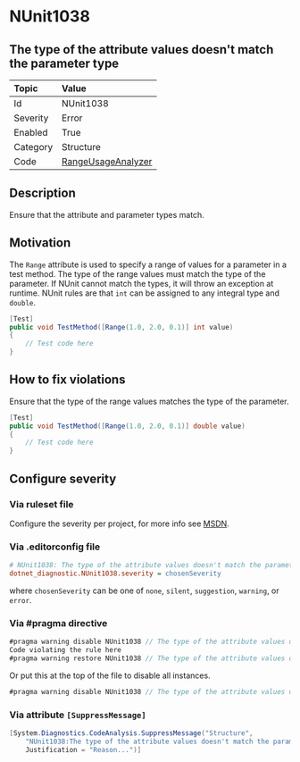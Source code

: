 # NUnit1038

## The type of the attribute values doesn't match the parameter type

| Topic    | Value
| :--      | :--
| Id       | NUnit1038
| Severity | Error
| Enabled  | True
| Category | Structure
| Code     | [RangeUsageAnalyzer](https://github.com/nunit/nunit.analyzers/blob/master/src/nunit.analyzers/RangeUsage/RangeUsageAnalyzer.cs)

## Description

Ensure that the attribute and parameter types match.

## Motivation

The `Range` attribute is used to specify a range of values for a parameter in a test method.
The type of the range values must match the type of the parameter.
If NUnit cannot match the types, it will throw an exception at runtime.
NUnit rules are that `int` can be assigned to any integral type and `double`.

```csharp
[Test]
public void TestMethod([Range(1.0, 2.0, 0.1)] int value)
{
    // Test code here
}
```

## How to fix violations

Ensure that the type of the range values matches the type of the parameter.

```csharp
[Test]
public void TestMethod([Range(1.0, 2.0, 0.1)] double value)
{
    // Test code here
}
```

<!-- start generated config severity -->
## Configure severity

### Via ruleset file

Configure the severity per project, for more info see
[MSDN](https://learn.microsoft.com/en-us/visualstudio/code-quality/using-rule-sets-to-group-code-analysis-rules?view=vs-2022).

### Via .editorconfig file

```ini
# NUnit1038: The type of the attribute values doesn't match the parameter type
dotnet_diagnostic.NUnit1038.severity = chosenSeverity
```

where `chosenSeverity` can be one of `none`, `silent`, `suggestion`, `warning`, or `error`.

### Via #pragma directive

```csharp
#pragma warning disable NUnit1038 // The type of the attribute values doesn't match the parameter type
Code violating the rule here
#pragma warning restore NUnit1038 // The type of the attribute values doesn't match the parameter type
```

Or put this at the top of the file to disable all instances.

```csharp
#pragma warning disable NUnit1038 // The type of the attribute values doesn't match the parameter type
```

### Via attribute `[SuppressMessage]`

```csharp
[System.Diagnostics.CodeAnalysis.SuppressMessage("Structure",
    "NUnit1038:The type of the attribute values doesn't match the parameter type",
    Justification = "Reason...")]
```
<!-- end generated config severity -->

